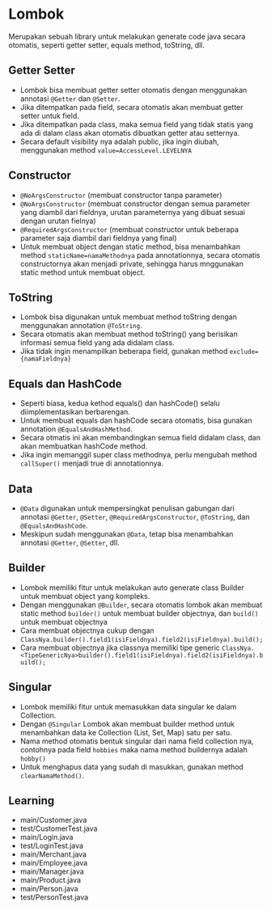 # Lombok
Merupakan sebuah library untuk melakukan generate code java secara otomatis, seperti getter setter, equals method, toString, dll.

## Getter Setter
- Lombok bisa membuat getter setter otomatis dengan menggunakan annotasi `@Getter` dan `@Setter`.
- Jika ditempatkan pada field, secara otomatis akan membuat getter setter untuk field.
- Jika ditempatkan pada class, maka semua field yang tidak statis yang ada di dalam class akan otomatis dibuatkan getter atau setternya.
- Secara default visibility nya adalah public, jika ingin diubah, menggunakan method `value=AccessLevel.LEVELNYA`

## Constructor
- `@NoArgsConstructor` (membuat constructor tanpa parameter)
- `@NoArgsConstructor` (membuat constructor dengan semua parameter yang diambil dari fieldnya, urutan parameternya yang dibuat sesuai dengan urutan fielnya)
- `@RequiredArgsConstructor` (membuat constructor untuk beberapa parameter saja diambil dari fieldnya yang final)
- Untuk membuat object dengan static method, bisa menambahkan method `staticName=namaMethodnya` pada annotationnya, secara otomatis constructornya akan menjadi private, sehingga harus mnggunakan static method untuk membuat object.

## ToString
- Lombok bisa digunakan untuk membuat method toString dengan menggunakan annotation `@ToString`.
- Secara otomatis akan membuat method toString() yang berisikan informasi semua field yang ada didalam class.
- Jika tidak ingin menampilkan beberapa field, gunakan method `exclude={namaFieldnya}`

## Equals dan HashCode
- Seperti biasa, kedua kethod equals() dan hashCode() selalu diimplementasikan berbarengan.
- Untuk membuat equals dan hashCode secara otomatis, bisa gunakan annotation `@EqualsAndHashMethod`.
- Secara otmatis ini akan membandingkan semua field didalam class, dan akan membuatkan hashCode method.
- Jika ingin memanggil super class methodnya, perlu mengubah method `callSuper()` menjadi true di annotationnya.

## Data
- `@Data` digunakan untuk mempersingkat penulisan gabungan dari annotasi `@Getter`, `@Setter`, `@RequiredArgsConstructor`, `@ToString`, dan `@EqualsAndHashCode`.
- Meskipun sudah menggunakan `@Data`, tetap bisa menambahkan annotasi `@Getter`, `@Setter`, dll.

## Builder
- Lombok memiliki fitur untuk melakukan auto generate class Builder untuk membuat object yang kompleks.
- Dengan menggunakan `@Builder`, secara otomatis lombok akan membuat static method `builder()` untuk membuat builder objectnya, dan `build()` untuk membuat objectnya
- Cara membuat objectnya cukup dengan  `ClassNya.builder().field1(isiFieldnya).field2(isiFieldnya).build();`
- Cara membuat objectnya jika classnya memiliki tipe generic `ClassNya.<TipeGenericNya>builder().field1(isiFieldnya).field2(isiFieldnya).build();`

## Singular
- Lombok memiliki fitur untuk memasukkan data singular ke dalam Collection.
- Dengan `@Singular` Lombok akan membuat builder method untuk menambahkan data ke Collection (List, Set, Map) satu per satu.
- Nama method otomatis bentuk singular dari nama field collection nya, contohnya pada field `hobbies` maka nama method buildernya adalah `hobby()`
- Untuk menghapus data yang sudah di masukkan, gunakan method `clearNamaMethod()`.

## Learning
- main/Customer.java
- test/CustomerTest.java
- main/Login.java
- test/LoginTest.java
- main/Merchant.java
- main/Employee.java
- main/Manager.java
- main/Product.java
- main/Person.java
- test/PersonTest.java